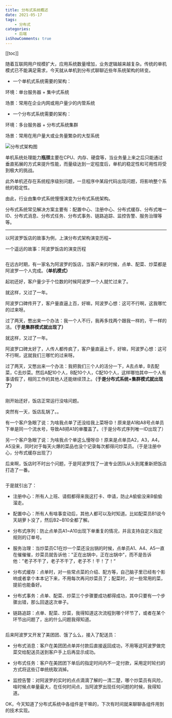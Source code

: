 ```yaml
---
title: 分布式系统概述
date: 2021-05-17
tags:
    - 分布式
categories:
    - 后端
isShowComments: true
---
```


<Boxx/>

[[toc]]

随着互联网用户规模扩大，应用系统数量增加，业务逻辑越来越复杂。传统的单机模式已不能满足需求，今天就从单机到分布式聊聊近些年系统架构的转变。

<!-- more -->

- 一个单机式系统需要的架构：

环境：单台服务器 + 集中式系统

场景：常用在企业内网或用户量少的内管系统

- 一个分布式系统需要的架构：

环境：多台服务器 + 分布式系统集群

场景：常用在用户量大或业务量繁杂的大型系统

![分布式架构图](/znote/img/backend/w670h390irtymmw8686038refernsinaim.jpg)

单机系统处理能力**瓶颈**主要在CPU、内存、硬盘等，当业务量上来之后只能通过垂直拓展的方式来提升性能，而量级达到一定程度后，单机的稳定性和可用性将受到极大的挑战。

此外单机还存在系统程序级别问题，一旦程序中某段代码出现问题，将影响整个系统的稳定性。

由此，行业由集中式系统慢慢演变为分布式系统架构。

分布式系统常见解决方案主要有：配置中心、注册中心、分布式缓存、分布式唯一ID、分布式消息、分布式任务、分布式事务、链路追踪、监控告警、服务治理等等。

<hr/>

以阿波罗饭店的故事为例，上演分布式架构演变历程~

一个遥远的故事：阿波罗饭店的演变历程

<p align="center"><img style="border-radius:30%;pointer-events:none;transform: scale(0.8);"  :src="$withBase('/img/backend/4e97afc27d1ed21b532a9782ba6eddc450da3ffd.gif')" width=160></p>

在远古时期，有一家名为阿波罗的饭店，当客户来的时候，点单、配菜、炒菜都是阿波罗一个人完成。**（单机模式）**

起初还好，客户量少于个位数的时候阿波罗一个人就忙过来了。



就这样，又过了一年。

阿波罗口碑传开了，客户量直逼上百，好嘛，阿波罗心想：这可不行啊，这我哪忙的过来呀。

过了两天，憋出来一个办法：我一个人不行，我再多找两个跟我一样的，干一样的活。**（于是集群模式就出现了）**



就这样，又过了一年。

阿波罗口碑太好了，人传人都传疯了，客户量直逼上千，好嘛，阿波罗心想：这可不行啊，这就我们三哪忙的过来呀。

过了两天，又憋出来一个办法：我把我们三个人的活分一下，A去点单，B去配菜，C去炒菜。然后A配10个人，B配10个人，C配10个人，这样哪怕其中一个人有事请假了，相同工作的其他人还能继续顶上。**（于是分布式系统+集群模式就出现了）**

<p align="center"><img style="border-radius:30%;pointer-events:none;transform: scale(0.8);" :src="$withBase('/img/backend/f8aec0ef76094b365326a28ab4cc7cd98d109d21.gif')" width=160></p>

刚开始还好，饭店正常运行没啥问题。

突然有一天，饭店乱锅了。。

有一个客户急眼了说：为啥我点单了还没给我上菜呀😡！原来是A1和A8号点单员下单是同一个流水号，导致A8把A1的单覆盖了。（于是分布式序列唯一ID出现了）

另一个客户急眼了说：为啥我点个单这么慢呀😡！原来是点单员A2，A3，A4，A5没来，同时对于每天火爆的菜品也没个记录每次都得问炒菜员。（于是注册中心，分布式缓存出现了）

后来啊，饭店时不时出个问题，于是阿波罗找了一波专业团队从头到尾重新把饭店打造了一番。

<p align="center"><img style="border-radius:30%;pointer-events:none;transform: scale(0.8);" :src="$withBase('/img/backend/48c832dbb6fd5266b69d8573bc18972bd4073622.gif')" width=160></p>

于是就引出了：

- 注册中心：所有人上班、请假都得来我这打卡、申请，防止A偷偷没来B偷偷溜走。

- 配置中心：所有人有啥事变动后，其他人都可以及时知道。比如配菜员B1说今天胡萝卜没了，然后B2~B10全都了解。

- 分布式序列：防止点单员A1~A10出现下单重复的情况，并且支持自定义指定规则的订单号。

- 服务治理：当炒菜员C1在炒一个菜还没出锅的时候，点单员A1、A4、A5一直在催催催，炒菜员就告诉他："正在出锅中，正在出锅中"，而不是告诉他：”老子不干了，老子不干了，老子不！干！了！“

- 分布式缓存：点单时，对一些常点菜的介绍、配方等，自己脑子里已经有个影响或者拿个本本记下来，不用每次再问炒菜员了；配菜时，对一些常用的菜，提前也能备好。

- 分布式事务：点单、配菜、炒菜三个步骤要成功都得成功，其中只要有一个步骤出错，那么回退这次单子。

- 链路追踪：点单、配菜、炒菜，我得知道这次流程到哪个环节了，或者在某个环节出问题了，出的什么问题我得知道。

<p align="center"><img style="border-radius:30%;pointer-events:none;transform: scale(0.8);" :src="$withBase('/img/backend/48c832dbb6fd5266b6c18573bc18972bd50736f6.gif')" width=160></p>

后来阿波罗又开发了美团团、饿了么么，接入了配送员：

- 分布式消息：客户在美团团点单并付款后直接返回成功，不用等这阿波罗做完菜交给配送员送到客户手上后再显示成功。

- 分布式任务：客户在美团团下单后的指定时间内不一定付款，采用定时轮扫的方式将这些订单统统取消掉。

- 监控告警：对阿波罗的实时的点点滴滴了解的一清二楚，哪个炒菜员有风险，啥时候点单量最大，在任何时间点，当阿波罗出现任何问题的时候，我得知道。

OK，今天知道了分布式系统中各组件是干嘛的，下次有时间就来聊聊各组件用到的技术实现。

<Reward/>
